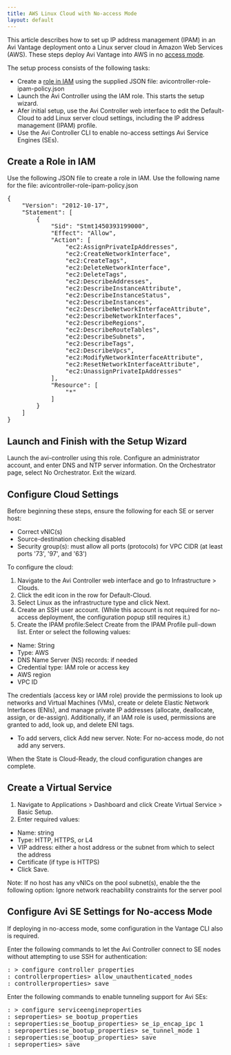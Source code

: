 ```yaml
---
title: AWS Linux Cloud with No-access Mode
layout: default
---
```

This article describes how to set up IP address management (IPAM) in an Avi Vantage deployment onto a Linux server cloud in Amazon Web Services (AWS). These steps deploy Avi Vantage into AWS in no <a href="/docs/latest/orchestrator-access-modes">access mode</a>.

The setup process consists of the following tasks:

* Create a <a href="/docs/latest/iam-role-setup-for-installation-into-aws">role in IAM</a> using the supplied JSON file: avicontroller-role-ipam-policy.json
* Launch the Avi Controller using the IAM role. This starts the setup wizard.
* Afer initial setup, use the Avi Controller web interface to edit the Default-Cloud to add Linux server cloud settings, including the IP address management (IPAM) profile.
* Use the Avi Controller CLI to enable no-access settings Avi Service Engines (SEs).

## Create a Role in IAM

Use the following JSON file to create a role in IAM. Use the following name for the file: avicontroller-role-ipam-policy.json
<pre>{
    "Version": "2012-10-17",
    "Statement": [
        {
            "Sid": "Stmt1450393199000",
            "Effect": "Allow",
            "Action": [
                "ec2:AssignPrivateIpAddresses",
                "ec2:CreateNetworkInterface",
                "ec2:CreateTags",
                "ec2:DeleteNetworkInterface",
                "ec2:DeleteTags",
                "ec2:DescribeAddresses",
                "ec2:DescribeInstanceAttribute",
                "ec2:DescribeInstanceStatus",
                "ec2:DescribeInstances",
                "ec2:DescribeNetworkInterfaceAttribute",
                "ec2:DescribeNetworkInterfaces",
                "ec2:DescribeRegions",
                "ec2:DescribeRouteTables",
                "ec2:DescribeSubnets",
                "ec2:DescribeTags",
                "ec2:DescribeVpcs",
                "ec2:ModifyNetworkInterfaceAttribute",
                "ec2:ResetNetworkInterfaceAttribute",
                "ec2:UnassignPrivateIpAddresses"
            ],
            "Resource": [
                "*"
            ]
        }
    ]
}
</pre>

## Launch and Finish with the Setup Wizard

Launch the avi-controller using this role. Configure an administrator account, and enter DNS and NTP server information. On the Orchestrator page, select No Orchestrator. Exit the wizard.

## Configure Cloud Settings

Before beginning these steps, ensure the following for each SE or server host:

* Correct vNIC(s)
* Source-destination checking disabled
* Security group(s): must allow all ports (protocols) for VPC CIDR (at least ports '73', '97', and '63')

To configure the cloud:

1. Navigate to the Avi Controller web interface and go to Infrastructure &gt; Clouds.
1. Click the edit icon in the row for Default-Cloud.
1. Select Linux as the infrastructure type and click Next.
1. Create an SSH user account. (While this account is not required for no-access deployment, the configuration popup still requires it.)
1. Create the IPAM profile:Select Create from the IPAM Profile pull-down list. Enter or select the following values:

* Name: String
* Type: AWS
* DNS Name Server (NS) records: if needed
* Credential type: IAM role or access key
* AWS region
* VPC ID

The credentials (access key or IAM role) provide the permissions to look up networks and Virtual Machines (VMs), create or delete Elastic Network Interfaces (ENIs), and manage private IP addresses (allocate, deallocate, assign, or de-assign). Additionally, if an IAM role is used, permissions are granted to add, look up, and delete ENI tags.
* To add servers, click Add new server.
Note: For no-access mode, do not add any servers.

When the State is Cloud-Ready, the cloud configuration changes are complete.

## Create a Virtual Service

1. Navigate to Applications &gt; Dashboard and click Create Virtual Service &gt; Basic Setup.
1. Enter required values:

* Name: string
* Type: HTTP, HTTPS, or L4
* VIP address: either a host address or the subnet from which to select the address
* Certificate (if type is HTTPS)
* Click Save.

Note: If no host has any vNICs on the pool subnet(s), enable the the following option: Ignore network reachability constraints for the server pool

## Configure Avi SE Settings for No-access Mode

If deploying in no-access mode, some configuration in the Vantage CLI also is required.

Enter the following commands to let the Avi Controller connect to SE nodes without attempting to use SSH for authentication:
<pre>: &gt; configure controller properties 
: controllerproperties&gt; allow_unauthenticated_nodes 
: controllerproperties&gt; save
</pre>

Enter the following commands to enable tunneling support for Avi SEs:

<pre class="">: &gt; configure serviceengineproperties 
: seproperties&gt; se_bootup_properties 
: seproperties:se_bootup_properties&gt; se_ip_encap_ipc 1
: seproperties:se_bootup_properties&gt; se_tunnel_mode 1
: seproperties:se_bootup_properties&gt; save
: seproperties&gt; save
</pre>